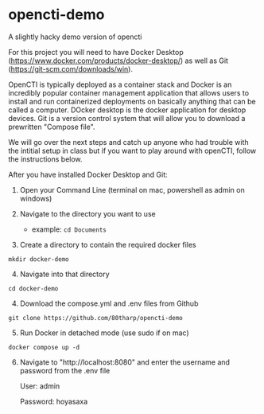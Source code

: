 # opencti-demo
A slightly hacky demo version of opencti 

For this project you will need to have Docker Desktop (https://www.docker.com/products/docker-desktop/) as well as Git (https://git-scm.com/downloads/win).

OpenCTI is typically deployed as a container stack and Docker is an incredibly popular container management application that allows users to install and run containerized deployments on basically anything that can be called a computer. DOcker desktop is the docker application for desktop devices. Git is a version control system that will allow you to download a prewritten "Compose file".

We will go over the next steps and catch up anyone who had trouble with the intitial setup in class but if you want to play around with openCTI, follow the instructions below.

After you have installed Docker Desktop and Git:

1. Open your Command Line (terminal on mac, powershell as admin on windows)

2. Navigate to the directory you want to use
    - example: `cd Documents`

3. Create a directory to contain the required docker files

`mkdir docker-demo`

4. Navigate into that directory

`cd docker-demo`

4. Download the compose.yml and .env files from Github

`git clone https://github.com/80tharp/opencti-demo`

5. Run Docker in detached mode (use sudo if on mac)

`docker compose up -d`

6. Navigate to "http://localhost:8080" and enter the username and password from the .env file

   User: admin

   Password: hoyasaxa
